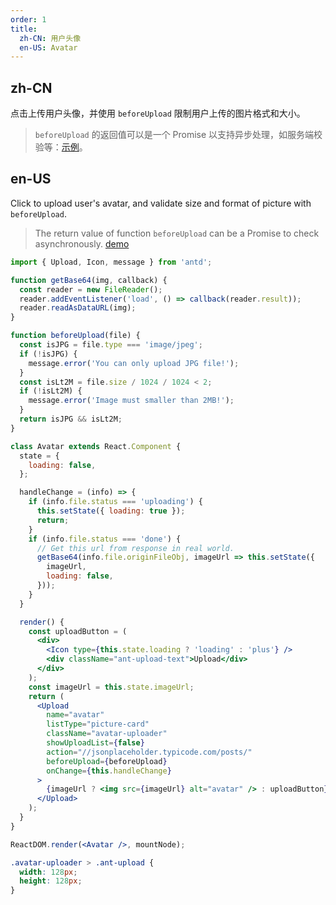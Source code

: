 ```yaml
---
order: 1
title:
  zh-CN: 用户头像
  en-US: Avatar
---
```


## zh-CN

点击上传用户头像，并使用 `beforeUpload` 限制用户上传的图片格式和大小。

> `beforeUpload` 的返回值可以是一个 Promise 以支持异步处理，如服务端校验等：[示例](http://react-component.github.io/upload/examples/beforeUpload.html)。

## en-US

Click to upload user's avatar, and validate size and format of picture with `beforeUpload`.

> The return value of function `beforeUpload` can be a Promise to check asynchronously. [demo](http://react-component.github.io/upload/examples/beforeUpload.html)

````jsx
import { Upload, Icon, message } from 'antd';

function getBase64(img, callback) {
  const reader = new FileReader();
  reader.addEventListener('load', () => callback(reader.result));
  reader.readAsDataURL(img);
}

function beforeUpload(file) {
  const isJPG = file.type === 'image/jpeg';
  if (!isJPG) {
    message.error('You can only upload JPG file!');
  }
  const isLt2M = file.size / 1024 / 1024 < 2;
  if (!isLt2M) {
    message.error('Image must smaller than 2MB!');
  }
  return isJPG && isLt2M;
}

class Avatar extends React.Component {
  state = {
    loading: false,
  };

  handleChange = (info) => {
    if (info.file.status === 'uploading') {
      this.setState({ loading: true });
      return;
    }
    if (info.file.status === 'done') {
      // Get this url from response in real world.
      getBase64(info.file.originFileObj, imageUrl => this.setState({
        imageUrl,
        loading: false,
      }));
    }
  }

  render() {
    const uploadButton = (
      <div>
        <Icon type={this.state.loading ? 'loading' : 'plus'} />
        <div className="ant-upload-text">Upload</div>
      </div>
    );
    const imageUrl = this.state.imageUrl;
    return (
      <Upload
        name="avatar"
        listType="picture-card"
        className="avatar-uploader"
        showUploadList={false}
        action="//jsonplaceholder.typicode.com/posts/"
        beforeUpload={beforeUpload}
        onChange={this.handleChange}
      >
        {imageUrl ? <img src={imageUrl} alt="avatar" /> : uploadButton}
      </Upload>
    );
  }
}

ReactDOM.render(<Avatar />, mountNode);
````

````css
.avatar-uploader > .ant-upload {
  width: 128px;
  height: 128px;
}
````
